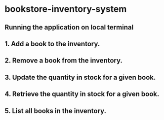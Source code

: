 # bookstore-inventory-system

## Running the application on local terminal 
## 1. Add a book to the inventory.
## 2. Remove a book from the inventory.
## 3. Update the quantity in stock for a given book.
## 4. Retrieve the quantity in stock for a given book.
## 5. List all books in the inventory.
